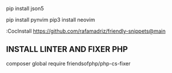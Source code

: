 pip install json5

pip install pynvim
pip3 install neovim

:CocInstall https://github.com/rafamadriz/friendly-snippets@main


## INSTALL LINTER AND FIXER PHP
composer global require friendsofphp/php-cs-fixer

